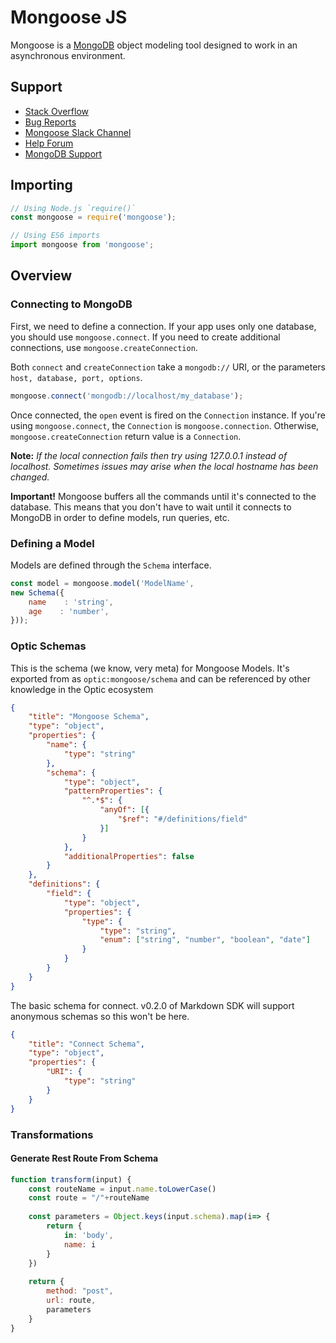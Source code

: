 <!-- metadata name="mongoose" author="optic" version="0.1.0" -->

<!-- DEPENDENCIES optic:rest@0.1.0 -->
     
# Mongoose JS

Mongoose is a [MongoDB](https://www.mongodb.org/) object modeling tool designed to work in an asynchronous environment.

## Support

  - [Stack Overflow](http://stackoverflow.com/questions/tagged/mongoose)
  - [Bug Reports](https://github.com/Automattic/mongoose/issues/optic:mongoose@0.1.0.md)
  - [Mongoose Slack Channel](http://slack.mongoosejs.io/)
  - [Help Forum](http://groups.google.com/group/mongoose-orm)
  - [MongoDB Support](https://docs.mongodb.org/manual/support/)

## Importing

```javascript
// Using Node.js `require()`
const mongoose = require('mongoose');

// Using ES6 imports
import mongoose from 'mongoose';
```

## Overview

### Connecting to MongoDB

First, we need to define a connection. If your app uses only one database, you should use `mongoose.connect`. If you need to create additional connections, use `mongoose.createConnection`.

Both `connect` and `createConnection` take a `mongodb://` URI, or the parameters `host, database, port, options`.

<!-- 
lens-def
name="Connect to MongoDB"
language="es7"
schema="connect"
'mongodb'.containing => URI
-->
```javascript
mongoose.connect('mongodb://localhost/my_database');
```

Once connected, the `open` event is fired on the `Connection` instance. If you're using `mongoose.connect`, the `Connection` is `mongoose.connection`. Otherwise, `mongoose.createConnection` return value is a `Connection`.

**Note:** _If the local connection fails then try using 127.0.0.1 instead of localhost. Sometimes issues may arise when the local hostname has been changed._

**Important!** Mongoose buffers all the commands until it's connected to the database. This means that you don't have to wait until it connects to MongoDB in order to define models, run queries, etc.

### Defining a Model

Models are defined through the `Schema` interface.

<!-- 
lens-def
name="Define Model"
language="es7"
schema="mongoose-schema"
'model' => name
'{'.starting => schema 
-->
```javascript
const model = mongoose.model('ModelName', 
new Schema({
    name    : 'string',
    age    : 'number',
}));
```

### Optic Schemas
This is the schema (we know, very meta) for Mongoose Models. It's exported from as `optic:mongoose/schema` and can be referenced by other knowledge in the Optic ecosystem 
<!-- schema-def
     id='schema' --> 
```json
{
	"title": "Mongoose Schema",
	"type": "object",
	"properties": {
		"name": {
			"type": "string"
		},
		"schema": {
			"type": "object",
			"patternProperties": {
				"^.*$": {
					"anyOf": [{
						"$ref": "#/definitions/field"
					}]
				}
			},
			"additionalProperties": false
		}
	},
	"definitions": {
		"field": {
			"type": "object",
			"properties": {
				"type": {
					"type": "string",
					"enum": ["string", "number", "boolean", "date"]
				}
			}
		}
	}
}
```
The basic schema for connect. v0.2.0 of Markdown SDK will support anonymous schemas so this won't be here. 
<!-- schema-def
     id='connect' --> 
```json
{
	"title": "Connect Schema",
	"type": "object",
	"properties": {
		"URI": {
			"type": "string"
		}
    }
}
```


### Transformations
#### Generate Rest Route From Schema
<!-- transformation-def
name="Schema -> Create Route"
input="schema"
output="optic:rest/route" -->
```javascript
function transform(input) {
    const routeName = input.name.toLowerCase()
    const route = "/"+routeName
    
    const parameters = Object.keys(input.schema).map(i=> {
        return {
            in: 'body',
            name: i
        }
    })
    
    return {
        method: "post",
        url: route,
        parameters
    }
}
```